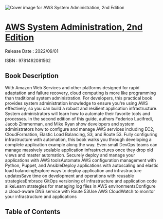![Cover image for AWS System Administration, 2nd Edition](https://imgdetail.ebookreading.net/cover/cover/202109/EB9781492081562.jpg)

[AWS System Administration, 2nd Edition](https://ebookreading.net/view/book/AWS+System+Administration%2C+2nd+Edition-EB9781492081562_1.html "AWS System Administration, 2nd Edition")
====================================================================================================================

Release Date : 2022/09/01

ISBN : 9781492081562

Book Description
-----------------

With Amazon Web Services and other platforms designed for rapid adaptation and failure recovery, cloud computing is more like programming than traditional system administration. For developers, this practical book provides system administration knowledge to ensure you're using AWS effectively, so you can build a robust and resilient application infrastructure. System administrators will learn how to automate their favorite tools and processes. 
In the second edition of this guide, authors Federico Lucifredi, Jacob Zimmerman, and Mike Ryan show developers and system administrators how to configure and manage AWS services including EC2, CloudFormation, Elastic Load Balancing, S3, and Route 53. Fully configuring infrastructure with automation, this book walks you through developing a complete application example along the way. Even small DevOps teams can manage massively scalable application infrastructures once they drop old views and master automation.
Securely deploy and manage your applications with AWS toolsAutomate AWS configuration management with Python, Puppet, and AnsibleDeploy applications with autoscaling and elastic load balancingExplore ways to deploy application and infrastructure updatesSave time on development and operations with reusable strategiesEmbrace GitOps versioning of infrastructure and application code alikeLearn strategies for managing log files in AWS environmentsConfigure a cloud-aware DNS service with Route 53Use AWS CloudWatch to monitor your infrastructure and applications

Table of Contents
-----------------

